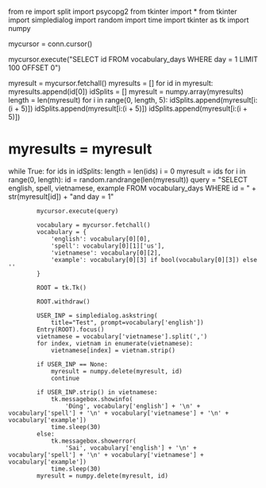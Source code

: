 from re import split
import psycopg2
from tkinter import *
from tkinter import simpledialog
import random
import time
import tkinter as tk
import numpy




mycursor = conn.cursor()

mycursor.execute("SELECT id FROM vocabulary_days WHERE day = 1 LIMIT 100 OFFSET 0")

myresult = mycursor.fetchall()
myresults = []
for id in myresult:
    myresults.append(id[0])
idSplits = []
myresult = numpy.array(myresults)
length = len(myresult)
for i in range(0, length, 5):
    idSplits.append(myresult[i:(i + 5)])
    idSplits.append(myresult[i:(i + 5)])
    idSplits.append(myresult[i:(i + 5)])

# myresults = myresult
while True:
    for ids in idSplits:
        length = len(ids)
        i = 0
        myresult = ids
        for i in range(0, length):
            id = random.randrange(len(myresult))
            query = "SELECT english, spell, vietnamese, example FROM vocabulary_days WHERE id = " + \
                str(myresult[id]) + "and day = 1"

            mycursor.execute(query)

            vocabulary = mycursor.fetchall()
            vocabulary = {
                'english': vocabulary[0][0],
                'spell': vocabulary[0][1]['us'],
                'vietnamese': vocabulary[0][2],
                'example': vocabulary[0][3] if bool(vocabulary[0][3]) else ''
            }

            ROOT = tk.Tk()

            ROOT.withdraw()

            USER_INP = simpledialog.askstring(
                title="Test", prompt=vocabulary['english'])
            Entry(ROOT).focus()
            vietnamese = vocabulary['vietnamese'].split(',')
            for index, vietnam in enumerate(vietnamese):
                vietnamese[index] = vietnam.strip()

            if USER_INP == None:
                myresult = numpy.delete(myresult, id)
                continue

            if USER_INP.strip() in vietnamese:
                tk.messagebox.showinfo(
                    'Đúng', vocabulary['english'] + '\n' + vocabulary['spell'] + '\n' + vocabulary['vietnamese'] + '\n' + vocabulary['example'])
                time.sleep(30)
            else:
                tk.messagebox.showerror(
                    'Sai', vocabulary['english'] + '\n' + vocabulary['spell'] + '\n' + vocabulary['vietnamese'] + vocabulary['example'])
                time.sleep(30)
            myresult = numpy.delete(myresult, id)
